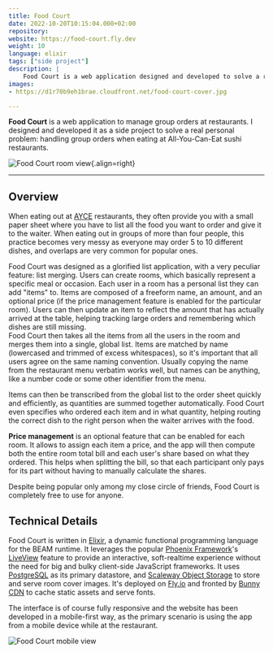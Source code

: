 ```yaml
---
title: Food Court
date: 2022-10-20T10:15:04.000+02:00
repository: 
website: https://food-court.fly.dev
weight: 10
language: elixir
tags: ["side project"]
description: |
    Food Court is a web application designed and developed to solve a real personal problem: handling group orders when eating at All-You-Can-Eat sushi restaurants
images:
- https://d1r70b9eh1brae.cloudfront.net/food-court-cover.jpg

---
```


**Food Court** is a web application to manage group orders at restaurants. I designed and developed it as a side project to solve a real personal problem: handling group orders when eating at All-You-Can-Eat sushi restaurants.

![Food Court room view](https://d1r70b9eh1brae.cloudfront.net/food-court.png){.align=right}

---

## Overview

When eating out at [AYCE] restaurants, they often provide you with a small paper sheet where you have to list all the food you want to order and give it to the waiter. When eating out in groups of more than four people, this practice becomes very messy as everyone may order 5 to 10 different dishes, and overlaps are very common for popular ones.

Food Court was designed as a glorified list application, with a very peculiar feature: list merging. Users can create rooms, which basically represent a specific meal or occasion. Each user in a room has a personal list they can add "items" to. Items are composed of a freeform name, an amount, and an optional price (if the price management feature is enabled for the particular room). Users can then update an item to reflect the amount that has actually arrived at the table, helping tracking large orders and remembering which dishes are still missing.  
Food Court then takes all the items from all the users in the room and merges them into a single, global list. Items are matched by name (lowercased and trimmed of excess whitespaces), so it's important that all users agree on the same naming convention. Usually copying the name from the restaurant menu verbatim works well, but names can be anything, like a number code or some other identifier from the menu.

Items can then be transcribed from the global list to the order sheet quickly and efficiently, as quantities are summed together automatically. Food Court even specifies who ordered each item and in what quantity, helping routing the correct dish to the right person when the waiter arrives with the food.

**Price management** is an optional feature that can be enabled for each room. It allows to assign each item a price, and the app will then compute both the entire room total bill and each user's share based on what they ordered. This helps when splitting the bill, so that each participant only pays for its part without having to manually calculate the shares.

Despite being popular only among my close circle of friends, Food Court is completely free to use for anyone.

## Technical Details

Food Court is written in [Elixir], a dynamic functional programming language for the BEAM runtime. It leverages the popular [Phoenix Framework]'s [LiveView] feature to provide an interactive, soft-realtime experience without the need for big and bulky client-side JavaScript frameworks. It uses [PostgreSQL] as its primary datastore, and [Scaleway Object Storage] to store and serve room cover images. It's deployed on [Fly.io] and fronted by [Bunny CDN] to cache static assets and serve fonts.

The interface is of course fully responsive and the website has been developed in a mobile-first way, as the primary scenario is using the app from a mobile device while at the restaurant.

![Food Court mobile view](https://d1r70b9eh1brae.cloudfront.net/food-court-mobile.jpg)

[AYCE]: https://en.wikipedia.org/wiki/All-you-can-eat_restaurant
[Elixir]: https://elixir-lang.org
[Phoenix Framework]: https://phoenixframework.org
[LiveView]: https://fly.io/blog/how-we-got-to-liveview/
[PostgreSQL]: https://www.postgresql.org/
[Scaleway Object Storage]: https://www.scaleway.com/en/object-storage/
[Fly.io]: https://fly.io
[Bunny CDN]: https://bunny.net